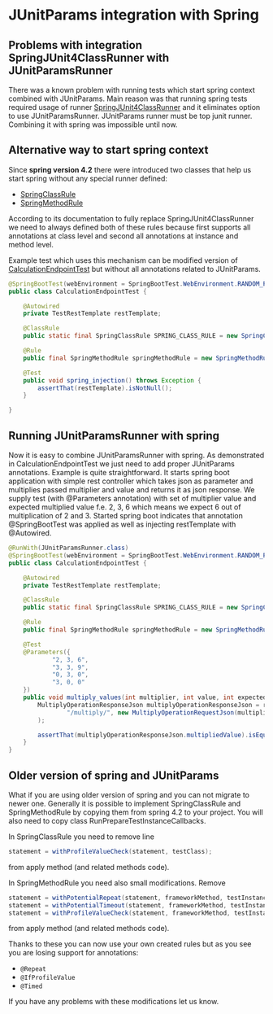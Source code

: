 # JUnitParams integration with Spring

## Problems with integration SpringJUnit4ClassRunner with JUnitParamsRunner

There was a known problem with running tests which start spring context combined with JUnitParams. 
Main reason was that running spring tests required usage of runner [SpringJUnit4ClassRunner](http://docs.spring.io/spring-framework/docs/current/javadoc-api/org/springframework/test/context/junit4/SpringJUnit4ClassRunner.html) and it eliminates option to use JUnitParamsRunner.
JUnitParams runner must be top junit runner. Combining it with spring was impossible until now.

## Alternative way to start spring context

Since **spring version 4.2** there were introduced two classes that help us start spring without any special runner defined: 
* [SpringClassRule](http://docs.spring.io/spring-framework/docs/current/javadoc-api/org/springframework/test/context/junit4/rules/SpringClassRule.html)
* [SpringMethodRule](http://docs.spring.io/spring-framework/docs/current/javadoc-api/org/springframework/test/context/junit4/rules/SpringMethodRule.html)

According to its documentation to fully replace SpringJUnit4ClassRunner we need to always defined both of these rules because
first supports all annotations at class level and second all annotations at instance and method level.

Example test which uses this mechanism can be modified version of [CalculationEndpointTest](https://github.com/Pragmatists/junitparams-spring-integration-example/blob/master/src/test/java/pl/pragmatists/junitparams/CalculationEndpointTest.java)
but without all annotations related to JUnitParams.

```java
@SpringBootTest(webEnvironment = SpringBootTest.WebEnvironment.RANDOM_PORT)
public class CalculationEndpointTest {

    @Autowired
    private TestRestTemplate restTemplate;

    @ClassRule
    public static final SpringClassRule SPRING_CLASS_RULE = new SpringClassRule();

    @Rule
    public final SpringMethodRule springMethodRule = new SpringMethodRule();

    @Test
    public void spring_injection() throws Exception {
        assertThat(restTemplate).isNotNull();
    }

}
```

## Running JUnitParamsRunner with spring

Now it is easy to combine JUnitParamsRunner with spring. As demonstrated in CalculationEndpointTest we just need to add proper JUnitParams annotations.
Example is quite straightforward. It starts spring boot application with simple rest controller which takes json
 as parameter and multiplies passed multiplier and value and returns it as json response.
We supply test (with @Parameters annotation) with set of multiplier value and expected multiplied value f.e. 2, 3, 6 which means we expect 6 out 
of multiplication of 2 and 3.
Started spring boot indicates that annotation @SpringBootTest was applied as well as injecting restTemplate with @Autowired.
```java
@RunWith(JUnitParamsRunner.class)
@SpringBootTest(webEnvironment = SpringBootTest.WebEnvironment.RANDOM_PORT)
public class CalculationEndpointTest {

    @Autowired
    private TestRestTemplate restTemplate;

    @ClassRule
    public static final SpringClassRule SPRING_CLASS_RULE = new SpringClassRule();

    @Rule
    public final SpringMethodRule springMethodRule = new SpringMethodRule();

    @Test
    @Parameters({
            "2, 3, 6",
            "3, 3, 9",
            "0, 3, 0",
            "3, 0, 0"
    })
    public void multiply_values(int multiplier, int value, int expectedMultipliedValue) throws Exception {
        MultiplyOperationResponseJson multiplyOperationResponseJson = restTemplate.postForObject(
                "/multiply/", new MultiplyOperationRequestJson(multiplier, value), MultiplyOperationResponseJson.class
        );

        assertThat(multiplyOperationResponseJson.multipliedValue).isEqualTo(expectedMultipliedValue);
    }
}
```

## Older version of spring and JUnitParams

What if you are using older version of spring and you can not migrate to newer one. Generally it is possible to implement
SpringClassRule and SpringMethodRule by copying them from spring 4.2 to your project. You will also need to copy 
 class RunPrepareTestInstanceCallbacks. 
 
In SpringClassRule you need to remove line 
  
```java
statement = withProfileValueCheck(statement, testClass);
```

from apply method (and related methods code). 

In SpringMethodRule you need also small modifications. Remove

```java
statement = withPotentialRepeat(statement, frameworkMethod, testInstance);
statement = withPotentialTimeout(statement, frameworkMethod, testInstance);
statement = withProfileValueCheck(statement, frameworkMethod, testInstance);
```
from apply method (and related methods code).

Thanks to these you can now use your own created rules but as you see you are losing support for annotations:

* ```@Repeat```
* ```@IfProfileValue```
* ```@Timed```
 
If you have any problems with these modifications let us know.